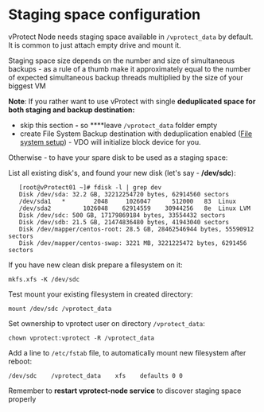 # Staging space configuration

vProtect Node needs staging space available in `/vprotect_data` by default. It is common to just attach empty drive and mount it.

Staging space size depends on the number and size of simultaneous backups - as a rule of a thumb make it approximately equal to the number of expected simultaneous backup threads multiplied by the size of your biggest VM

**Note**: If you rather want to use vProtect with single **deduplicated space for both staging and backup destination:**

* skip this section **-** so ****leave `/vprotect_data` folder empty
* create File System Backup destination with deduplication enabled \([File system setup](../initial_config/backup-providers/setup_filesystem.md)\) - VDO will initialize block device for you.

Otherwise - to have your spare disk to be used as a staging space:

List all existing disk's, and found your new disk \(let's say - **/dev/sdc**\):

```text
   [root@vProtect01 ~]# fdisk -l | grep dev
   Disk /dev/sda: 32.2 GB, 32212254720 bytes, 62914560 sectors
   /dev/sda1   *        2048     1026047      512000   83  Linux
   /dev/sda2         1026048    62914559    30944256   8e  Linux LVM
   Disk /dev/sdc: 500 GB, 17179869184 bytes, 33554432 sectors
   Disk /dev/sdb: 21.5 GB, 21474836480 bytes, 41943040 sectors
   Disk /dev/mapper/centos-root: 28.5 GB, 28462546944 bytes, 55590912 sectors
   Disk /dev/mapper/centos-swap: 3221 MB, 3221225472 bytes, 6291456 sectors
```

If you have new clean disk prepare a filesystem on it:

```text
mkfs.xfs -K /dev/sdc
```

Test mount your existing filesystem in created directory:

```text
mount /dev/sdc /vprotect_data
```

Set ownership to vprotect user on directory `/vprotect_data`:

```text
chown vprotect:vprotect -R /vprotect_data
```

Add a line to `/etc/fstab` file, to automatically mount new filesystem after reboot:

```text
/dev/sdc    /vprotect_data    xfs    defaults 0 0
```

Remember to **restart vprotect-node service** to discover staging space properly

